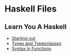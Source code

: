 # Haskell Files
## Learn You A Haskell
- [Starting out](https://github.com/DredNaut/Haskell_Files/blob/master/LearnYouAHaskell/StartingOut.md)
- [Types and Typesclasses](https://github.com/DredNaut/Haskell_Files/blob/master/LearnYouAHaskell/TypesTypeClasses.md)
- [Syntax In Functions](https://github.com/DredNaut/Haskell_Files/blob/master/LearnYouAHaskell/SyntaxInFunctions.md)
